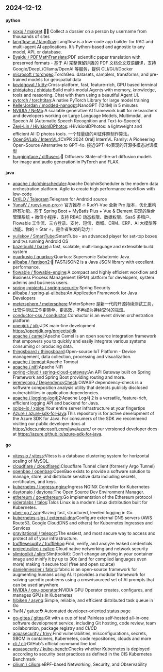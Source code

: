 ## 2024-12-12

#### python
* [soxoj / maigret](https://github.com/soxoj/maigret):🕵️‍♂️ Collect a dossier on a person by username from thousands of sites
* [langflow-ai / langflow](https://github.com/langflow-ai/langflow):Langflow is a low-code app builder for RAG and multi-agent AI applications. It’s Python-based and agnostic to any model, API, or database.
* [Byaidu / PDFMathTranslate](https://github.com/Byaidu/PDFMathTranslate):PDF scientific paper translation with preserved formats - 基于 AI 完整保留排版的 PDF 文档全文双语翻译，支持 Google/DeepL/Ollama/OpenAI 等服务，提供 CLI/GUI/Docker
* [microsoft / torchgeo](https://github.com/microsoft/torchgeo):TorchGeo: datasets, samplers, transforms, and pre-trained models for geospatial data
* [kovidgoyal / kitty](https://github.com/kovidgoyal/kitty):Cross-platform, fast, feature-rich, GPU based terminal
* [phidatahq / phidata](https://github.com/phidatahq/phidata):Build multi-modal Agents with memory, knowledge, tools and reasoning. Chat with them using a beautiful Agent UI.
* [pytorch / torchtitan](https://github.com/pytorch/torchtitan):A native PyTorch Library for large model training
* [KellerJordan / modded-nanogpt](https://github.com/KellerJordan/modded-nanogpt):NanoGPT (124M) in 5 minutes
* [NVIDIA / NeMo](https://github.com/NVIDIA/NeMo):A scalable generative AI framework built for researchers and developers working on Large Language Models, Multimodal, and Speech AI (Automatic Speech Recognition and Text-to-Speech)
* [Zeyi-Lin / HivisionIDPhotos](https://github.com/Zeyi-Lin/HivisionIDPhotos):⚡️HivisionIDPhotos: a lightweight and efficient AI ID photos tools. 一个轻量级的AI证件照制作算法。
* [OpenGVLab / InternVL](https://github.com/OpenGVLab/InternVL):[CVPR 2024 Oral] InternVL Family: A Pioneering Open-Source Alternative to GPT-4o. 接近GPT-4o表现的开源多模态对话模型
* [huggingface / diffusers](https://github.com/huggingface/diffusers):🤗 Diffusers: State-of-the-art diffusion models for image and audio generation in PyTorch and FLAX.

#### java
* [apache / dolphinscheduler](https://github.com/apache/dolphinscheduler):Apache DolphinScheduler is the modern data orchestration platform. Agile to create high performance workflow with low-code
* [DrKLO / Telegram](https://github.com/DrKLO/Telegram):Telegram for Android source
* [YunaiV / ruoyi-vue-pro](https://github.com/YunaiV/ruoyi-vue-pro):🔥 官方推荐 🔥 RuoYi-Vue 全新 Pro 版本，优化重构所有功能。基于 Spring Boot + MyBatis Plus + Vue & Element 实现的后台管理系统 + 微信小程序，支持 RBAC 动态权限、数据权限、SaaS 多租户、Flowable 工作流、三方登录、支付、短信、商城、CRM、ERP、AI 大模型等功能。你的 ⭐️ Star ⭐️，是作者生发的动力！
* [yuliskov / SmartTube](https://github.com/yuliskov/SmartTube):SmartTube - an advanced player for set-top boxes and tvs running Android OS
* [bazelbuild / bazel](https://github.com/bazelbuild/bazel):a fast, scalable, multi-language and extensible build system
* [quarkusio / quarkus](https://github.com/quarkusio/quarkus):Quarkus: Supersonic Subatomic Java.
* [alibaba / fastjson2](https://github.com/alibaba/fastjson2):🚄 FASTJSON2 is a Java JSON library with excellent performance.
* [flowable / flowable-engine](https://github.com/flowable/flowable-engine):A compact and highly efficient workflow and Business Process Management (BPM) platform for developers, system admins and business users.
* [spring-projects / spring-security](https://github.com/spring-projects/spring-security):Spring Security
* [alibaba / spring-ai-alibaba](https://github.com/alibaba/spring-ai-alibaba):An Application Framework for Java Developers
* [metersphere / metersphere](https://github.com/metersphere/metersphere):MeterSphere 是新一代的开源持续测试工具，让软件测试工作更简单、更高效，不再成为持续交付的瓶颈。
* [conductor-oss / conductor](https://github.com/conductor-oss/conductor):Conductor is an event driven orchestration platform
* [openjdk / jdk](https://github.com/openjdk/jdk):JDK main-line development https://openjdk.org/projects/jdk
* [apache / camel](https://github.com/apache/camel):Apache Camel is an open source integration framework that empowers you to quickly and easily integrate various systems consuming or producing data.
* [thingsboard / thingsboard](https://github.com/thingsboard/thingsboard):Open-source IoT Platform - Device management, data collection, processing and visualization.
* [apache / tomcat](https://github.com/apache/tomcat):Apache Tomcat
* [apache / nifi](https://github.com/apache/nifi):Apache NiFi
* [spring-cloud / spring-cloud-gateway](https://github.com/spring-cloud/spring-cloud-gateway):An API Gateway built on Spring Framework and Spring Boot providing routing and more.
* [jeremylong / DependencyCheck](https://github.com/jeremylong/DependencyCheck):OWASP dependency-check is a software composition analysis utility that detects publicly disclosed vulnerabilities in application dependencies.
* [apache / logging-log4j2](https://github.com/apache/logging-log4j2):Apache Log4j 2 is a versatile, feature-rich, efficient logging API and backend for Java.
* [xpipe-io / xpipe](https://github.com/xpipe-io/xpipe):Your entire server infrastructure at your fingertips
* [Azure / azure-sdk-for-java](https://github.com/Azure/azure-sdk-for-java):This repository is for active development of the Azure SDK for Java. For consumers of the SDK we recommend visiting our public developer docs at https://docs.microsoft.com/java/azure/ or our versioned developer docs at https://azure.github.io/azure-sdk-for-java.

#### go
* [vitessio / vitess](https://github.com/vitessio/vitess):Vitess is a database clustering system for horizontal scaling of MySQL.
* [cloudflare / cloudflared](https://github.com/cloudflare/cloudflared):Cloudflare Tunnel client (formerly Argo Tunnel)
* [openbao / openbao](https://github.com/openbao/openbao):OpenBao exists to provide a software solution to manage, store, and distribute sensitive data including secrets, certificates, and keys.
* [kubernetes / ingress-nginx](https://github.com/kubernetes/ingress-nginx):Ingress NGINX Controller for Kubernetes
* [daytonaio / daytona](https://github.com/daytonaio/daytona):The Open Source Dev Environment Manager.
* [ethereum / go-ethereum](https://github.com/ethereum/go-ethereum):Go implementation of the Ethereum protocol
* [siderolabs / talos](https://github.com/siderolabs/talos):Talos Linux is a modern Linux distribution built for Kubernetes.
* [uber-go / zap](https://github.com/uber-go/zap):Blazing fast, structured, leveled logging in Go.
* [kubernetes-sigs / external-dns](https://github.com/kubernetes-sigs/external-dns):Configure external DNS servers (AWS Route53, Google CloudDNS and others) for Kubernetes Ingresses and Services
* [gravitational / teleport](https://github.com/gravitational/teleport):The easiest, and most secure way to access and protect all of your infrastructure.
* [trufflesecurity / trufflehog](https://github.com/trufflesecurity/trufflehog):Find, verify, and analyze leaked credentials
* [projectcalico / calico](https://github.com/projectcalico/calico):Cloud native networking and network security
* [slimtoolkit / slim](https://github.com/slimtoolkit/slim):Slim(toolkit): Don't change anything in your container image and minify it by up to 30x (and for compiled languages even more) making it secure too! (free and open source)
* [danielmiessler / fabric](https://github.com/danielmiessler/fabric):fabric is an open-source framework for augmenting humans using AI. It provides a modular framework for solving specific problems using a crowdsourced set of AI prompts that can be used anywhere.
* [NVIDIA / gpu-operator](https://github.com/NVIDIA/gpu-operator):NVIDIA GPU Operator creates, configures, and manages GPUs in Kubernetes
* [hibiken / asynq](https://github.com/hibiken/asynq):Simple, reliable, and efficient distributed task queue in Go
* [TwiN / gatus](https://github.com/TwiN/gatus):⛑ Automated developer-oriented status page
* [go-gitea / gitea](https://github.com/go-gitea/gitea):Git with a cup of tea! Painless self-hosted all-in-one software development service, including Git hosting, code review, team collaboration, package registry and CI/CD
* [aquasecurity / trivy](https://github.com/aquasecurity/trivy):Find vulnerabilities, misconfigurations, secrets, SBOM in containers, Kubernetes, code repositories, clouds and more
* [cli / cli](https://github.com/cli/cli):GitHub’s official command line tool
* [aquasecurity / kube-bench](https://github.com/aquasecurity/kube-bench):Checks whether Kubernetes is deployed according to security best practices as defined in the CIS Kubernetes Benchmark
* [cilium / cilium](https://github.com/cilium/cilium):eBPF-based Networking, Security, and Observability
